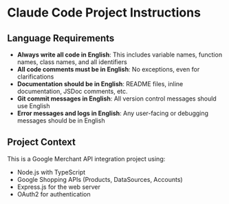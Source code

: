 # Claude Code Project Instructions

## Language Requirements
- **Always write all code in English**: This includes variable names, function names, class names, and all identifiers
- **All code comments must be in English**: No exceptions, even for clarifications
- **Documentation should be in English**: README files, inline documentation, JSDoc comments, etc.
- **Git commit messages in English**: All version control messages should use English
- **Error messages and logs in English**: Any user-facing or debugging messages should be in English

## Project Context
This is a Google Merchant API integration project using:
- Node.js with TypeScript
- Google Shopping APIs (Products, DataSources, Accounts)
- Express.js for the web server
- OAuth2 for authentication
